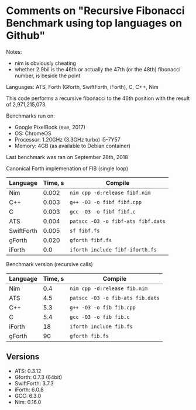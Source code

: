 # Comments on "Recursive Fibonacci Benchmark using top languages on Github"

Notes:

- nim is obviously cheating
- whether 2.9bil is the 46th or actually the 47th (or the 48th) fibonacci number, is beside the point

Languages: ATS, Forth (Gforth, SwiftForth, iForth), C, C++, Nim

This code performs a recursive fibonacci to the 46th position with the result of 2,971,215,073.

Benchmarks run on:
 - Google PixelBook (eve, 2017)
 - OS: ChromeOS
 - Processor: 1.20GHz (3.3GHz turbo) i5-7Y57
 - Memory: 4GB (as available to Debian container)

Last benchmark was ran on September 28th, 2018

Canonical Forth implemenation of FIB (single loop)

| Language   | Time, s | Compile                            |
|------------|---------|------------------------------------|
| Nim        |  0.002  | `nim cpp -d:release fibf.nim`      |
| C++        |  0.003  | `g++ -O3 -o fibf fibf.cpp`         |
| C          |  0.003  | `gcc -O3 -o fibf fibf.c`           |
| ATS        |  0.004  | `patscc -O3 -o fibf-ats fibf.dats` |
| SwiftForth |  0.005  | `sf fibf.fs`                       |
| gForth     |  0.020  | `gforth fibf.fs`                   |
| iForth     |  0.0    | `iforth include fibf-iforth.fs`    |


Benchmark version (recursive calls)

| Language | Time, s | Compile                          |
|----------|---------|----------------------------------|
| Nim      |  0.4    | `nim cpp -d:release fib.nim`     |
| ATS      |  4.5    | `patscc -O3 -o fib-ats fib.dats` |
| C++      |  5.3    | `g++ -O3 -o fib fib.cpp`         |
| C        |  5.4    | `gcc -O3 -o fib fib.c`           |
| iForth   | 18      | `iforth include fib.fs`          |
| gForth   | 90      | `gforth fib.fs`                  |


## Versions

- ATS: 0.3.12
- Gforth: 0.7.3 (64bit)
- SwiftForth: 3.7.3
- iForth: 6.0.8
- GCC: 6.3.0
- Nim: 0.16.0
